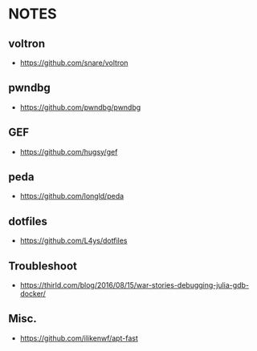 NOTES
=====

voltron  
-------

- https://github.com/snare/voltron

pwndbg
------

- https://github.com/pwndbg/pwndbg

GEF  
---

- https://github.com/hugsy/gef

peda  
----

- https://github.com/longld/peda

dotfiles
--------

- https://github.com/L4ys/dotfiles

Troubleshoot
------------

- https://thirld.com/blog/2016/08/15/war-stories-debugging-julia-gdb-docker/

Misc.
-----

- https://github.com/ilikenwf/apt-fast
